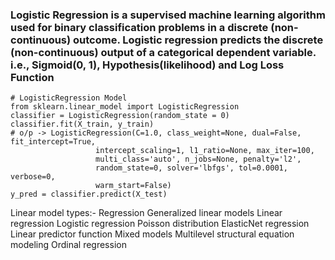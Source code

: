 ### Logistic Regression is a supervised machine learning algorithm used for binary classification problems in a discrete (non-continuous) outcome. Logistic regression predicts the discrete (non-continuous) output of a categorical dependent variable. i.e., Sigmoid(0, 1), Hypothesis(likelihood) and Log Loss Function

```
# LogisticRegression Model
from sklearn.linear_model import LogisticRegression
classifier = LogisticRegression(random_state = 0)
classifier.fit(X_train, y_train)
# o/p -> LogisticRegression(C=1.0, class_weight=None, dual=False, fit_intercept=True,
                   intercept_scaling=1, l1_ratio=None, max_iter=100,
                   multi_class='auto', n_jobs=None, penalty='l2',
                   random_state=0, solver='lbfgs', tol=0.0001, verbose=0,
                   warm_start=False)
y_pred = classifier.predict(X_test)
```

Linear model types:-
Regression
Generalized linear models
Linear regression
Logistic regression
Poisson distribution
ElasticNet regression
Linear predictor function
Mixed models
Multilevel structural equation modeling
Ordinal regression
